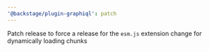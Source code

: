 ```yaml
---
'@backstage/plugin-graphiql': patch
---
```


Patch release to force a release for the `esm.js` extension change for dynamically loading chunks

